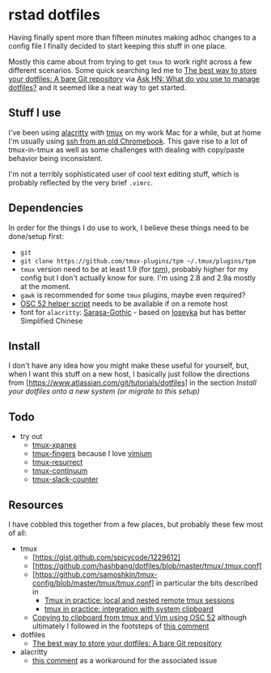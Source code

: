 # rstad dotfiles
Having finally spent more than fifteen minutes making adhoc changes to a config file I finally decided to start keeping this stuff in one place.

Mostly this came about from trying to get `tmux` to work right across a few different scenarios.  Some quick searching led me to [The best way to store your dotfiles: A bare Git repository](https://www.atlassian.com/git/tutorials/dotfiles) via [Ask HN: What do you use to manage dotfiles?](https://news.ycombinator.com/item?id=11070797) and it seemed like a neat way to get started.

## Stuff I use
I've been using [alacritty](https://github.com/jwilm/alacritty) with [tmux](https://github.com/tmux/tmux) on my work Mac for a while, but at home I'm usually using [ssh from an old Chromebook](https://chrome.google.com/webstore/detail/secure-shell-app/pnhechapfaindjhompbnflcldabbghjo?hl=en "Chromebook Secure Shell App").  This gave rise to a lot of tmux-in-tmux as well as some challenges with dealing with copy/paste behavior being inconsistent. 

I'm not a terribly sophisticated user of cool text editing stuff, which is probably reflected by the very brief `.vimrc`.  
## Dependencies
In order for the things I do use to work, I believe these things need to be done/setup first:
* `git`
* `git clone https://github.com/tmux-plugins/tpm ~/.tmux/plugins/tpm`
* `tmux` version need to be at least 1.9 (for [tpm](https://github.com/tmux-plugins/tpm)), probably higher for my config but I don't actually know for sure.  I'm using 2.8 and 2.9a mostly at the moment.
* `gawk` is recommended for some `tmux` plugins, maybe even required?
* [OSC 52 helper script](https://chromium.googlesource.com/apps/libapps/+/master/hterm/etc/osc52.sh) needs to be available if on a remote host
* font for `alacritty`: [Sarasa-Gothic](https://github.com/be5invis/Sarasa-Gothic/releases) - based on [Iosevka](https://github.com/be5invis/Iosevka) but has better Simplified Chinese

## Install
I don't have any idea how you might make these useful for yourself, but, when I want this stuff on a new host, I basically just follow the directions from [https://www.atlassian.com/git/tutorials/dotfiles] in the section *Install your dotfiles onto a new system (or migrate to this setup)*

## Todo
* try out 
  * [tmux-xpanes]( https://github.com/greymd/tmux-xpanes)
  * [tmux-fingers](https://github.com/Morantron/tmux-fingers) because I love [vimium](https://vimium.github.io/)
  * [tmux-resurrect](https://github.com/tmux-plugins/tmux-resurrect)
  * [tmux-continuum](https://github.com/tmux-plugins/tmux-continuum)
  * [tmux-slack-counter](https://github.com/x4121/tmux-slack-counter)


## Resources
I have cobbled this together from a few places, but probably these few most of all:
* tmux
  * [https://gist.github.com/spicycode/1229612]
  * [https://github.com/hashbang/dotfiles/blob/master/tmux/.tmux.conf]
  * [https://github.com/samoshkin/tmux-config/blob/master/tmux/tmux.conf] in particular the bits described in
    * [Tmux in practice: local and nested remote tmux sessions](https://www.freecodecamp.org/news/tmux-in-practice-local-and-nested-remote-tmux-sessions-4f7ba5db8795/)
    * [tmux in practice: integration with system clipboard](https://www.freecodecamp.org/news/tmux-in-practice-integration-with-system-clipboard-bcd72c62ff7b/)
  * [Copying to clipboard from tmux and Vim using OSC 52](https://sunaku.github.io/tmux-yank-osc52.html) although ultimately I followed in the footsteps of [this comment](https://sunaku.github.io/tmux-yank-osc52.html#comment-4563469106)
* dotfiles
  * [The best way to store your dotfiles: A bare Git repository](https://www.atlassian.com/git/tutorials/dotfiles)
* alacritty
  * [this comment](https://github.com/jwilm/alacritty/issues/62#issuecomment-347552058) as a workaround for the associated issue
